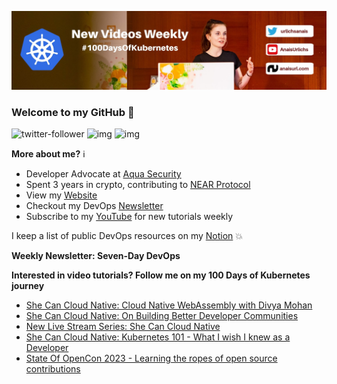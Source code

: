 ![my header image](./assets/header.jpg)

### Welcome to my GitHub 👋

![twitter-follower](https://img.shields.io/twitter/follow/urlichsanais?style=social) ![img](https://img.shields.io/youtube/channel/subscribers/UCb4mfRT5UWpjoUQRcIE2qOQ?label=YouTube%20Subscribers&style=social) ![img](https://img.shields.io/youtube/channel/views/UCb4mfRT5UWpjoUQRcIE2qOQ?label=Total%20views%20on%20my%20YouTube%20Channel&style=social) 

**More about me?** ℹ️
* Developer Advocate at [Aqua Security](https://github.com/aquasecurity)
* Spent 3 years in crypto, contributing to [NEAR Protocol](https://github.com/near)
* View my [Website](https://anaisurl.com/)
* Checkout my DevOps [Newsletter](https://anaisurl.com/tag/devops)
* Subscribe to my [YouTube](https://www.youtube.com/c/AnaisUrlichs) for new tutorials weekly

I keep a list of public DevOps resources on my [Notion](https://devops.anaisurl.com/) :boom:

**Weekly Newsletter: Seven-Day DevOps**
<!-- NEWSLETTER-LIST:START -->
<!-- NEWSLETTER-LIST:END -->

**Interested in video tutorials? Follow me on my 100 Days of Kubernetes journey**
<!-- YOUTUBE-LIST:START -->
- [She Can Cloud Native: Cloud Native WebAssembly with Divya Mohan](https://www.youtube.com/watch?v=QvIoE_M_GHA)
- [She Can Cloud Native: On Building Better Developer Communities](https://www.youtube.com/watch?v=MJdoJsayJXg)
- [New Live Stream Series: She Can Cloud Native](https://www.youtube.com/watch?v=VmnC7-wQ_QY)
- [She Can Cloud Native: Kubernetes 101 - What I wish I knew as a Developer](https://www.youtube.com/watch?v=3mNxtNqGk78)
- [State Of OpenCon 2023 - Learning the ropes of open source contributions](https://www.youtube.com/watch?v=CuMW4zIqssY)
<!-- YOUTUBE-LIST:END -->
